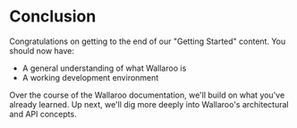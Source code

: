 # Conclusion

Congratulations on getting to the end of our "Getting Started" content. You should now have:

- A general understanding of what Wallaroo is
- A working development environment

Over the course of the Wallaroo documentation, we'll build on what you've already learned. Up next, we'll dig more deeply into Wallaroo's architectural and API concepts.
